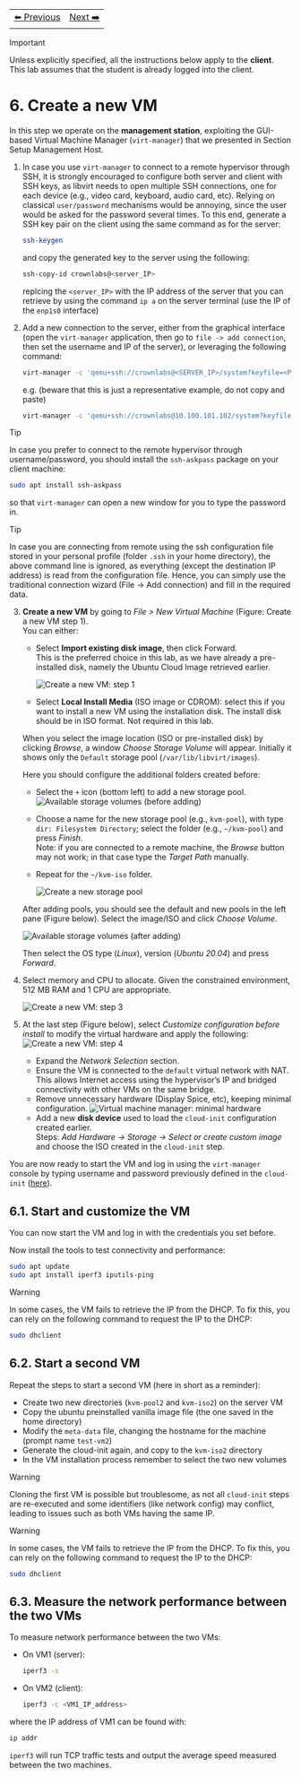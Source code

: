 <table style="width:100%">
  <tr>
    <td align="left"><a href="../1.5/README.md">⬅️ Previous</a></td>
    <td align="right"><a href="../1.7/README.md">Next ➡️</a></td>
  </tr>
</table>

> [!IMPORTANT]
> Unless explicitly specified, all the instructions below apply to the **client**.  
> This lab assumes that the student is already logged into the client.

# 6. Create a new VM

In this step we operate on the **management station**, exploiting the GUI-based Virtual Machine Manager (`virt-manager`) that we presented in Section Setup Management Host.

1. In case you use `virt-manager` to connect to a remote hypervisor through SSH, it is strongly encouraged to configure both server and client with SSH keys, as libvirt needs to open multiple SSH connections, one for each device (e.g., video card, keyboard, audio card, etc). Relying on classical `user/password` mechanisms would be annoying, since the user would be asked for the password several times.
  To this end, generate a SSH key pair on the client using the same command as for the server:
    
    ```bash
    ssh-keygen
    ```

    and copy the generated key to the server using the following:

    ```bash
    ssh-copy-id crownlabs@<server_IP>
    ```

    replcing the `<server_IP>` with the IP address of the server that you can retrieve by using the command `ip a` on the server terminal (use the IP of the `enp1s0` interface)
2. Add a new connection to the server, either from the graphical interface (open the `virt-manager` application, then go to `file -> add connection`, then set the username and IP of the server), or leveraging the following command:

   ```bash
   virt-manager -c 'qemu+ssh://crownlabs@<SERVER_IP>/system?keyfile=<PRIVATE_KEY>'
   ```
   e.g. (beware that this is just a representative example, do not copy and paste)
   ```bash
   virt-manager -c 'qemu+ssh://crownlabs@10.100.101.102/system?keyfile=/home/netlab/.ssh/id_rsa'
   ```

> [!TIP]
> In case you prefer to connect to the remote hypervisor through username/password, you should install the `ssh-askpass` package on your client machine:
> ```bash
> sudo apt install ssh-askpass
> ```
> so that `virt-manager` can open a new window for you to type the password in.


> [!TIP] 
> In case you are connecting from remote using the ssh configuration file stored in your personal profile (folder `.ssh` in your home directory), the above command line is ignored, as everything (except the destination IP address) is read from the configuration file. Hence, you can simply use the traditional connection wizard (File → Add connection) and fill in the required data.

3. **Create a new VM** by going to *File > New Virtual Machine* (Figure: Create a new VM step 1).  
   You can either:

   - Select **Import existing disk image**, then click Forward.  
     This is the preferred choice in this lab, as we have already a pre-installed disk, namely the Ubuntu Cloud Image retrieved earlier.

     ![Create a new VM: step 1](images/libvirt-create-vm-1.png)

   - Select **Local Install Media** (ISO image or CDROM): select this if you want to install a new VM using the installation disk. The install disk should be in ISO format. Not required in this lab.

   When you select the image location (ISO or pre-installed disk) by clicking *Browse*, a window *Choose Storage Volume* will appear. Initially it shows only the `Default` storage pool (`/var/lib/libvirt/images`).  

   Here you should configure the additional folders created before:

   - Select the `+` icon (bottom left) to add a new storage pool.
      ![Available storage volumes (before adding)](images/libvirt-create-vm-storage-volume-1.png)
   - Choose a name for the new storage pool (e.g., `kvm-pool`), with type `dir: Filesystem Directory`; select the folder (e.g., `~/kvm-pool`) and press *Finish*.  
     Note: if you are connected to a remote machine, the *Browse* button may not work; in that case type the *Target Path* manually.
   - Repeat for the `~/kvm-iso` folder.

      ![Create a new storage pool](images/libvirt-create-pool.png)

   After adding pools, you should see the default and new pools in the left pane (Figure below). Select the image/ISO and click *Choose Volume*.

   ![Available storage volumes (after adding)](images/libvirt-create-vm-storage-volume-2.png)

   Then select the OS type (*Linux*), version (*Ubuntu 20.04*) and press *Forward*.

4. Select memory and CPU to allocate. Given the constrained environment, 512 MB RAM and 1 CPU are appropriate.

   ![Create a new VM: step 3](images/libvirt-create-vm-3.png)

5. At the last step (Figure below), select *Customize configuration before install* to modify the virtual hardware and apply the following:
  ![Create a new VM: step 4](images/libvirt-create-vm-4.png)
   - Expand the *Network Selection* section.
   - Ensure the VM is connected to the `default` virtual network with NAT. This allows Internet access using the hypervisor’s IP and bridged connectivity with other VMs on the same bridge.
   - Remove unnecessary hardware (Display Spice, etc), keeping minimal configuration.
      ![Virtual machine manager: minimal hardware](images/libvirt-customhw.png)
   - Add a new **disk device** used to load the `cloud-init` configuration created earlier.  
     Steps: *Add Hardware → Storage → Select or create custom image* and choose the ISO created in the `cloud-init` step.  

You are now ready to start the VM and log in using the `virt-manager` console by typing username and password previously defined in the `cloud-init` ([here](https://github.com/netgroup-polito/cloud_computing_labs/blob/main/lab1/1.5/README.md#51-cloud-init-preferred)).

## 6.1. Start and customize the VM

You can now start the VM and log in with the credentials you set before.

Now install the tools to test connectivity and performance:

```bash
sudo apt update
sudo apt install iperf3 iputils-ping
```

> [!WARNING]
> In some cases, the VM fails to retrieve the IP from the DHCP. To fix this, you can rely on the following command to request the IP to the DHCP: 
>  ```bash
>  sudo dhclient
>  ```

## 6.2. Start a second VM

Repeat the steps to start a second VM (here in short as a reminder):  
- Create two new directories (`kvm-pool2` and `kvm-iso2`) on the server VM
- Copy the ubuntu preinstalled vanilla image file (the one saved in the home directory)
- Modify the `meta-data` file, changing the hostname for the machine (prompt name `test-vm2`)
- Generate the cloud-init again, and copy to the `kvm-iso2` directory
- In the VM installation process remember to select the two new volumes

> [!WARNING]
> Cloning the first VM is possible but troublesome, as not all `cloud-init` steps are re-executed and some identifiers (like network config) may conflict, leading to issues such as both VMs having the same IP.

> [!WARNING]
> In some cases, the VM fails to retrieve the IP from the DHCP. To fix this, you can rely on the following command to request the IP to the DHCP: 
>  ```bash
>  sudo dhclient
>  ```

## 6.3. Measure the network performance between the two VMs

To measure network performance between the two VMs:

- On VM1 (server):

  ```bash
  iperf3 -s
  ```

- On VM2 (client):

  ```bash
  iperf3 -c <VM1_IP_address>
  ```

where the IP address of VM1 can be found with:

```bash
ip addr
```

`iperf3` will run TCP traffic tests and output the average speed measured between the two machines.
